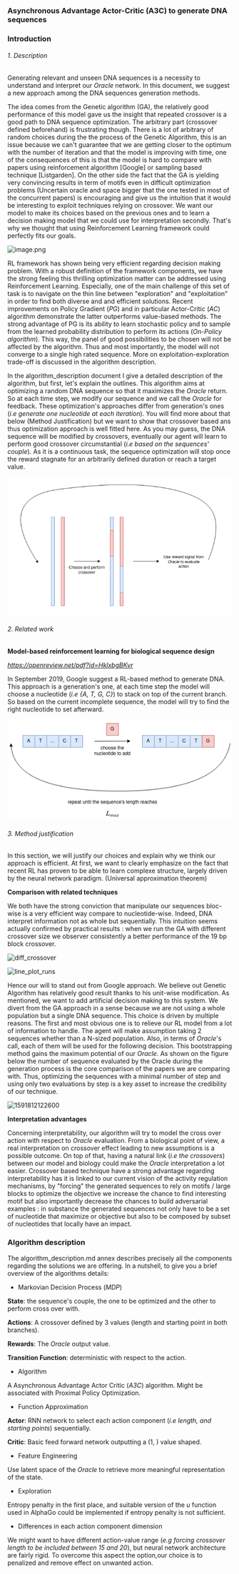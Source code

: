 ### Asynchronous Advantage Actor-Critic (A3C) to generate DNA sequences

### Introduction

###### 1. Description

Generating relevant and unseen DNA sequences is a necessity to understand and interpret our *Oracle* network. In this document, we suggest a new approach among the DNA sequences generation methods.

The idea comes from the Genetic algorithm (GA), the relatively good performance of this model gave us the insight that repeated crossover is a good path to DNA sequence optimization. The arbitrary part (crossover defined beforehand) is frustrating though.  There is a lot of arbitrary of random choices during the the process of the Genetic Algorithm, this is an issue because we can't guarantee that we are getting closer to the optimum with the number of iteration and that the model is improving with time, one of the consequences of this is that the model is hard to compare with papers using reinforcement algorithm [Google] or sampling based technique [Listgarden]. On the other side the fact that the GA is yielding very convincing results in term of motifs even in difficult optimization problems (Uncertain oracle and space bigger that the one tested in most of the concurrent papers) is encouraging and give us the intuition that it would be interesting to exploit techniques relying on crossover. We want our model to make its choices based on the previous ones and to learn a decision making model that we could use for interpretation secondly. That's why we thought that using Reinforcement Learning framework could perfectly fits our goals.

![image.png](https://storage.googleapis.com/slite-api-files-production/files/88be2e71-63c2-4fd9-bf61-2fe56d752837/image.png)

RL framework has shown being very efficient regarding decision making problem. With a robust definition of the framework components, we have the strong feeling this thrilling optimization matter can be addressed using Reinforcement Learning. Especially, one of the main challenge of this set of task is to navigate on the thin line between "exploration" and "exploitation" in order to find both diverse and and efficient solutions. Recent improvements on Policy Gradient (*PG*) and in particular Actor-Critic (*AC*) algorithm demonstrate the latter outperforms value-based methods. The strong advantage of PG is its ability to learn stochastic policy and to sample from the learned probability distribution to perform its actions (*On-Policy algorithm*). This way, the panel of good possibilities to be chosen will not be affected by the algorithm. Thus and most importantly, the model will not converge to a single high rated sequence. More on exploitation-exploration trade-off is discussed in the algorithm description. 



In the algorithm_description document I give a detailed description of the algorithm, but first, let's explain the outlines. This algorithm aims at optimizing a random DNA sequence so that it maximizes the *Oracle* return. So at each time step, we modify our sequence and we call the *Oracle* for feedback. These optimization's approaches differ from generation's ones (*i.e  generate one nucleotide at each iteration*).  You will find more about that below (Method Justification) but we want to show that crossover based ans thus optimization approach is well fitted here. As you may guess, the DNA sequence will be modified by crossovers, eventually our agent will learn to perform good crossover circumstantial (*i.e based on the sequences' couple*). As it is a continuous task, the sequence optimization will stop once the reward stagnate for an arbitrarily defined duration or reach a target value.  



![1591376653640](photos/1591376653640.png)

 

###### 2. Related work

**Model-based reinforcement learning for biological sequence design**

*https://openreview.net/pdf?id=HklxbgBKvr*

In September 2019, Google suggest a RL-based method to generate DNA. This approach is a generation's one, at each time step the model will choose a nucleotide (*i.e {A, T, G, C}*)  to stack on top of the current branch. So based on the current incomplete sequence, the model will try to find the right nucleotide to set afterward. 



![image-20200607185837065](photos/image-20200607185837065.png)



###### 3. Method justification

In this section, we will justify our choices and explain why we think our approach is efficient. At first, we want to clearly emphasize on the fact that recent RL has proven to be able to learn complexe structure, largely driven by the neural network paradigm. (Universal approximation theorem)



**Comparison with related techniques** 

We both have the strong conviction that manipulate our sequences bloc-wise is a very efficient way compare to nucleotide-wise. Indeed, DNA interpret  information not as whole but sequentially. This intuition seems actually confirmed by practical results : when we run the GA with different crossover size we observer consistently a better performance of the 19 bp block crossover. 

![diff_crossover](/home/benoit/Documents/work/RL_DNA/paper_proposition/photos/diff_crossover.png)

![line_plot_runs](/home/benoit/Documents/work/RL_DNA/paper_proposition/photos/line_plot_runs.png)



Hence our will to stand out from Google approach. We believe out Genetic Algorithm has relatively good result thanks to his unit-wise modification. As mentioned, we want to add artificial decision making to this system. We divert from the GA approach in a sense because we are not using a whole population but a single DNA sequence. This choice is driven by multiple reasons. The first and most obvious one is to relieve our RL model from a lot of information to handle. The agent will make assumption taking 2 sequences whether than a N-sized population. Also, in terms of *Oracle*'s call, each of them will be used for the following decision. This bootstrapping method gains the maximum potential of our *Oracle*. As shown on the figure below the number of sequence evaluated by the Oracle during the generation process is the core comparison of the papers we are comparing with. Thus, optimizing the sequences with a minimal number of step and using only two evaluations by step is a key asset to increase the credibility of our technique. 



![1591812122600](/home/benoit/.config/Typora/typora-user-images/1591812122600.png)





**Interpretation advantages** 

Concerning interpretability, our algorithm will try to model the cross over action with respect to *Oracle* evaluation. From a biological point of view, a real interpretation on crossover effect leading to new assumptions is a possible outcome. On top of that, having a natural link (*i.e the crossovers*) between our model and biology could make the *Oracle* interpretation a lot easier.  Crossover based technique have a strong advantage regarding interpretability has it is linked to our current vision of the activity regulation mechanisms, by "forcing" the generated sequences to rely on motifs / large blocks to optimize the objective we increase the chance to find interesting motif but also importantly decrease the chances to build adversarial examples : in substance the generated sequences not only have to be a set of nucleotide that maximize or objective but also to be composed by subset of nucleotides that locally have an impact. 



### Algorithm description

The algorithm_description.md annex describes precisely all the components regarding the solutions we are offering. In a nutshell, to give you a brief overview of the algorithms details:

- Markovian Decision Process (*MDP*)

**State**: the sequence's couple, the one to be optimized and the other to perform cross over with. 

**Actions**: A crossover defined by 3 values (length and starting point in both branches).

**Rewards**: The *Oracle* output value.

**Transition Function**: deterministic with respect to the action. 



- Algorithm 

A Asynchronous Advantage Actor Critic (*A3C*) algorithm. Might be associated with Proximal Policy Optimization. 



- Function Approximation

**Actor**: RNN network to select each action component (*i.e length, and starting points*) sequentially.

**Critic**: Basic feed forward network outputting a (1, )  value shaped. 



- Feature Engineering 

Use latent space of the *Oracle* to retrieve more meaningful representation of the state. 



- Exploration

Entropy penalty in the first place, and suitable version of the $u$ function used in AlphaGo could be implemented if entropy penalty is not sufficient. 



- Differences in each action component dimension

We might want to have different action-value range (*e.g forcing crossover length to be included between 15 and 20*), but neural network architecture are fairly rigid. To overcome this aspect the option,our choice is to penalized and remove effect on unwanted action. 











